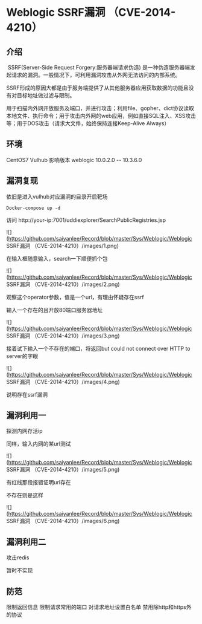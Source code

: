 # Weblogic SSRF漏洞 （CVE-2014-4210）

## 介绍
​ SSRF(Server-Side Request Forgery:服务器端请求伪造) 是一种伪造服务器端发起请求的漏洞。一般情况下，可利用漏洞攻击从外网无法访问的内部系统。

SSRF形成的原因大都是由于服务端提供了从其他服务器应用获取数据的功能且没有对目标地址做过滤与限制。

用于扫描内外网开放服务及端口，并进行攻击；利用file、gopher、dict协议读取本地文件、执行命令；用于攻击内外网的web应用，例如直接SQL注入、XSS攻击等；用于DOS攻击（请求大文件，始终保持连接Keep-Alive Always）

## 环境
CentOS7
Vulhub
影响版本 weblogic 10.0.2.0 -- 10.3.6.0

## 漏洞复现
依旧是进入vulhub对应漏洞的目录开启靶场
```
Docker-compose up -d
```
访问 http://your-ip:7001/uddiexplorer/SearchPublicRegistries.jsp

![](https://github.com/saiyanlee/Record/blob/master/Sys/Weblogic/Weblogic SSRF漏洞 （CVE-2014-4210）/images/1.png)

在输入框随意输入，search一下顺便抓个包

![](https://github.com/saiyanlee/Record/blob/master/Sys/Weblogic/Weblogic SSRF漏洞 （CVE-2014-4210）/images/2.png)

观察这个operator参数，值是一个url，有理由怀疑存在ssrf

输入一个存在的且开放80端口服务器地址

![](https://github.com/saiyanlee/Record/blob/master/Sys/Weblogic/Weblogic SSRF漏洞 （CVE-2014-4210）/images/3.png)

接着试下输入一个不存在的端口，将返回but could not connect over HTTP to server的字眼

![](https://github.com/saiyanlee/Record/blob/master/Sys/Weblogic/Weblogic SSRF漏洞 （CVE-2014-4210）/images/4.png)

说明存在ssrf漏洞

## 漏洞利用一
探测内网存活ip

同样，输入内网的某url测试

![](https://github.com/saiyanlee/Record/blob/master/Sys/Weblogic/Weblogic SSRF漏洞 （CVE-2014-4210）/images/5.png)

有红线那段报错证明url存在

不存在则是这样

![](https://github.com/saiyanlee/Record/blob/master/Sys/Weblogic/Weblogic SSRF漏洞 （CVE-2014-4210）/images/6.png)

## 漏洞利用二
攻击redis

暂时不实现

## 防范
限制返回信息
限制请求常用的端口
对请求地址设置白名单
禁用除http和https外的协议